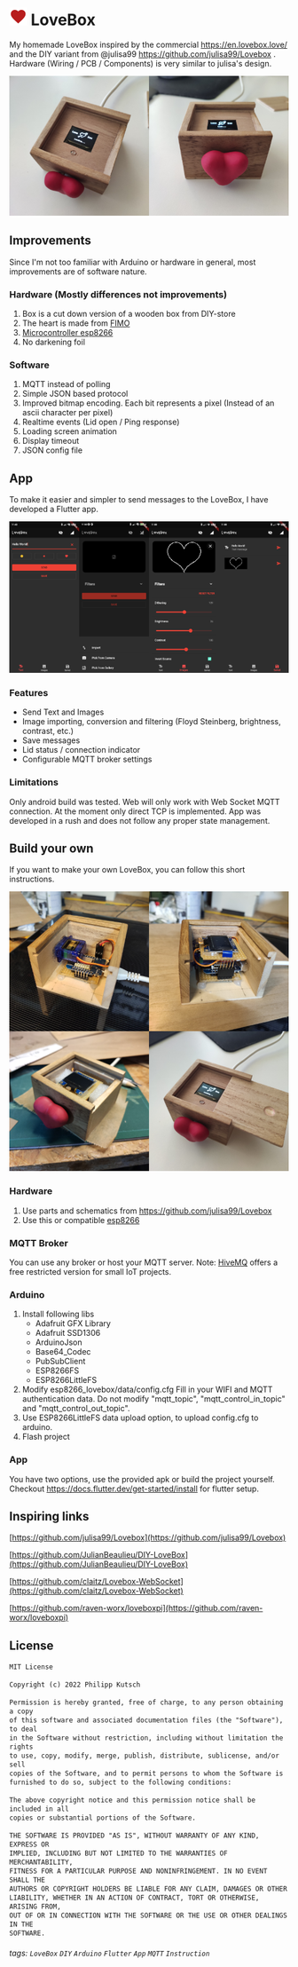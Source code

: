 # ![Icon](resources/github/logo.png) LoveBox
My homemade LoveBox inspired by the commercial https://en.lovebox.love/ and the DIY variant from @julisa99 https://github.com/julisa99/Lovebox . Hardware (Wiring / PCB / Components) is very similar to julisa's design.

![LoveBox box](resources/github/box.png)

## Improvements
Since I'm not too familiar with Arduino or hardware in general, most improvements are of software nature.

### Hardware (Mostly differences not improvements)
1. Box is a cut down version of a wooden box from DIY-store
2. The heart is made from [FIMO](https://www.amazon.de/-/en/Steadtler-Hardening-Modelling-Cardboard-assorted/dp/B07N7H98HX/ref=sr_1_5?keywords=Fimo&qid=1663180569&sr=8-5)
3. [Microcontroller esp8266](https://www.amazon.de/-/en/gp/product/B01N9RXGHY/ref=ppx_yo_dt_b_asin_title_o05_s00?ie=UTF8&th=1) 
4. No darkening foil

### Software
1. MQTT instead of polling
2. Simple JSON based protocol
3. Improved bitmap encoding. Each bit represents a pixel (Instead of an ascii character per pixel)
4. Realtime events (Lid open / Ping response)
5. Loading screen animation
6. Display timeout
7. JSON config file

## App
To make it easier and simpler to send messages to the LoveBox, I have developed a Flutter app.

![LoveBox app](resources/github/app.png)

### Features
* Send Text and Images
* Image importing, conversion and filtering (Floyd Steinberg, brightness, contrast, etc.)
* Save messages
* Lid status / connection indicator
* Configurable MQTT broker settings

### Limitations
Only android build was tested. Web will only work with Web Socket MQTT connection. At the moment only direct TCP is implemented. App was developed in a rush and does not follow any proper state management.

## Build your own
If you want to make your own LoveBox, you can follow this short instructions.

![LoveBox wip](resources/github/wip.png)

### Hardware
1. Use parts and schematics from https://github.com/julisa99/Lovebox
2. Use this or compatible [esp8266](https://www.amazon.de/-/en/gp/product/B01N9RXGHY/ref=ppx_yo_dt_b_asin_title_o05_s00?ie=UTF8&th=1)

### MQTT Broker
You can use any broker or host your MQTT server. Note: [HiveMQ](https://www.hivemq.com/) offers a free restricted version for small IoT projects.

### Arduino
1. Install following libs
    * Adafruit GFX Library
    * Adafruit SSD1306
    * ArduinoJson
    * Base64_Codec
    * PubSubClient
    * ESP8266FS
    * ESP8266LittleFS
2. Modify esp8266_lovebox/data/config.cfg Fill in your WIFI and MQTT authentication data. Do not modify "mqtt_topic", "mqtt_control_in_topic" and "mqtt_control_out_topic".
3. Use ESP8266LittleFS data upload option, to upload config.cfg to arduino.
4. Flash project

### App
You have two options, use the provided apk or build the project yourself. Checkout https://docs.flutter.dev/get-started/install for flutter setup.

## Inspiring links
[https://github.com/julisa99/Lovebox](https://github.com/julisa99/Lovebox)

[https://github.com/JulianBeaulieu/DIY-LoveBox](https://github.com/JulianBeaulieu/DIY-LoveBox)

[https://github.com/claitz/Lovebox-WebSocket](https://github.com/claitz/Lovebox-WebSocket)

[https://github.com/raven-worx/loveboxpi](https://github.com/raven-worx/loveboxpi)

License
-------
```
MIT License

Copyright (c) 2022 Philipp Kutsch
 
Permission is hereby granted, free of charge, to any person obtaining a copy
of this software and associated documentation files (the "Software"), to deal
in the Software without restriction, including without limitation the rights
to use, copy, modify, merge, publish, distribute, sublicense, and/or sell
copies of the Software, and to permit persons to whom the Software is
furnished to do so, subject to the following conditions:

The above copyright notice and this permission notice shall be included in all
copies or substantial portions of the Software.

THE SOFTWARE IS PROVIDED "AS IS", WITHOUT WARRANTY OF ANY KIND, EXPRESS OR
IMPLIED, INCLUDING BUT NOT LIMITED TO THE WARRANTIES OF MERCHANTABILITY,
FITNESS FOR A PARTICULAR PURPOSE AND NONINFRINGEMENT. IN NO EVENT SHALL THE
AUTHORS OR COPYRIGHT HOLDERS BE LIABLE FOR ANY CLAIM, DAMAGES OR OTHER
LIABILITY, WHETHER IN AN ACTION OF CONTRACT, TORT OR OTHERWISE, ARISING FROM,
OUT OF OR IN CONNECTION WITH THE SOFTWARE OR THE USE OR OTHER DEALINGS IN THE
SOFTWARE.
```

###### tags: `LoveBox` `DIY` `Arduino` `Flutter` `App` `MQTT` `Instruction`